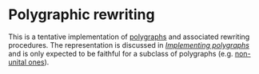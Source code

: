 Polygraphic rewriting
=====================

This is a tentative implementation of
[polygraphs](https://en.wikipedia.org/wiki/Polygraph_(mathematics)) and
associated rewriting procedures. The representation is discussed in
_[Implementing
polygraphs](http://www.lix.polytechnique.fr/Labo/Samuel.Mimram/docs/mimram_polyimpl_slides.pdf)_
and is only expected to be faithful for a subclass of polygraphs
(e.g. [non-unital ones](https://arxiv.org/abs/1711.00744)).